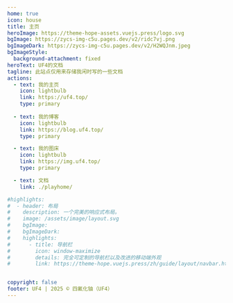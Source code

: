 ```yaml
---
home: true
icon: house
title: 主页
heroImage: https://theme-hope-assets.vuejs.press/logo.svg
bgImage: https://zycs-img-c5u.pages.dev/v2/ridc7vj.png
bgImageDark: https://zycs-img-c5u.pages.dev/v2/H2WQJnm.jpeg
bgImageStyle:
  background-attachment: fixed
heroText: UF4的文档
tagline: 此站点仅用来存储我闲时写的一些文档
actions:
  - text: 我的主页
    icon: lightbulb
    link: https://uf4.top/
    type: primary
    
  - text: 我的博客
    icon: lightbulb
    link: https://blog.uf4.top/
    type: primary

  - text: 我的图床
    icon: lightbulb
    link: https://img.uf4.top/
    type: primary

  - text: 文档
    link: ./playhome/

#highlights:
#  - header: 布局
#    description: 一个完美的响应式布局。
#    image: /assets/image/layout.svg
#    bgImage: 
#    bgImageDark: 
#    highlights:
#      - title: 导航栏
#        icon: window-maximize
#        details: 完全可定制的导航栏以及改进的移动端外观
#        link: https://theme-hope.vuejs.press/zh/guide/layout/navbar.html


copyright: false
footer: UF4 | 2025 © 四氟化铀（UF4）
---
```


